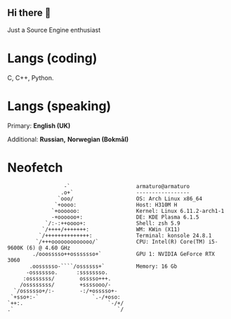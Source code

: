 ## Hi there 👋
Just a Source Engine enthusiast 
# Langs (coding)
C, C++, Python.
# Langs (speaking)

Primary: **English (UK)**

Additional: **Russian,** **Norwegian (Bokmål)**

# Neofetch
```
                  -`                     armaturo@armaturo
                 .o+`                    -----------------
                `ooo/                    OS: Arch Linux x86_64
               `+oooo:                   Host: H310M H
              `+oooooo:                  Kernel: Linux 6.11.2-arch1-1
              -+oooooo+:                 DE: KDE Plasma 6.1.5
            `/:-:++oooo+:                Shell: zsh 5.9
           `/++++/+++++++:               WM: KWin (X11)
          `/++++++++++++++:              Terminal: konsole 24.8.1
         `/+++ooooooooooooo/`            CPU: Intel(R) Core(TM) i5-9600K (6) @ 4.60 GHz
        ./ooosssso++osssssso+`           GPU 1: NVIDIA GeForce RTX 3060
       .oossssso-````/ossssss+`          Memory: 16 Gb
      -osssssso.      :ssssssso.         
     :osssssss/        osssso+++.        
    /ossssssss/        +ssssooo/-        
  `/ossssso+/:-        -:/+osssso+-     
 `+sso+:-`                 `.-/+oso:     
`++:.                           `-/+/    
.`                                 `/    
                                         


```
<!--
**DiegoArmando-27/DiegoArmando-27** is a ✨ _special_ ✨ repository because its `README.md` (this file) appears on your GitHub profile.

Here are some ideas to get you started:

- 🔭 I’m currently working on ...
- 🌱 I’m currently learning ...
- 👯 I’m looking to collaborate on ...
- 🤔 I’m looking for help with ...
- 💬 Ask me about ...
- 📫 How to reach me: ...
- 😄 Pronouns: ...
- ⚡ Fun fact: ...
-->
